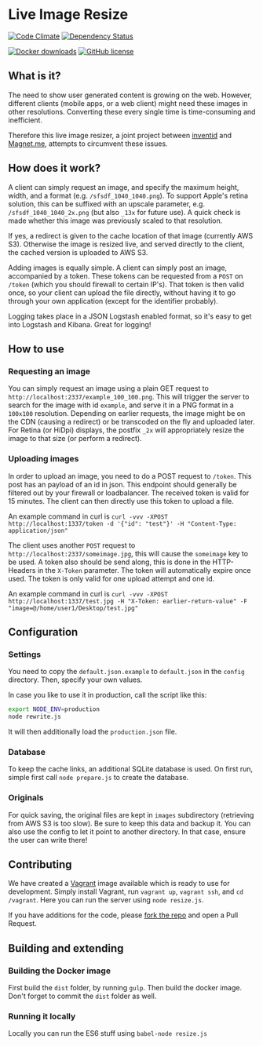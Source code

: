 # Live Image Resize

[![Code Climate](https://codeclimate.com/github/inventid/live-image-resize/badges/gpa.svg)](https://codeclimate.com/github/inventid/live-image-resize)
[![Dependency Status](https://gemnasium.com/inventid/live-image-resize.svg)](https://gemnasium.com/inventid/live-image-resize)

[![Docker downloads](https://img.shields.io/docker/pulls/inventid/live-image-resize.svg)](https://registry.hub.docker.com/u/inventid/live-image-resize/)
[![GitHub license](https://img.shields.io/github/license/inventid/live-image-resize.svg)](https://github.com/inventid/live-image-resize/blob/master/LICENSE)

## What is it?

The need to show user generated content is growing on the web.
However, different clients (mobile apps, or a web client) might need these images in other resolutions.
Converting these every single time is time-consuming and inefficient.

Therefore this live image resizer, a joint project between [inventid](https://www.inventid.nl) and [Magnet.me](https://magnet.me), attempts to circumvent these issues.

## How does it work?

A client can simply request an image, and specify the maximum height, width, and a format (e.g. `/sfsdf_1040_1040.png`).
To support Apple's retina solution, this can be suffixed with an upscale parameter, e.g. `/sfsdf_1040_1040_2x.png` (but also `_13x` for future use).
A quick check is made whether this image was previously scaled to that resolution.

If yes, a redirect is given to the cache location of that image (currently AWS S3).
Otherwise the image is resized live, and served directly to the client, the cached version is uploaded to AWS S3.

Adding images is equally simple.
A client can simply post an image, accompanied by a token.
These tokens can be requested from a `POST` on `/token` (which you should firewall to certain IP's).
That token is then valid once, so your client can upload the file directly, without having it to go through your own application (except for the identifier probably).

Logging takes place in a JSON Logstash enabled format, so it's easy to get into Logstash and Kibana. Great for logging!

## How to use

### Requesting an image

You can simply request an image using a plain GET request to `http://localhost:2337/example_100_100.png`.
This will trigger the server to search for the image with id `example`, and serve it in a PNG format in a `100x100` resolution.
Depending on earlier requests, the image might be on the CDN (causing a redirect) or be transcoded on the fly and uploaded later.
For Retina (or HiDpi) displays, the postfix `_2x` will appropriately resize the image to that size (or perform a redirect).

### Uploading images

In order to upload an image, you need to do a POST request to `/token`.
This post has an payload of an id in json.
This endpoint should generally be filtered out by your firewall or loadbalancer.
The received token is valid for 15 minutes.
The client can then directly use this token to upload a file.

An example command in curl is `curl -vvv -XPOST http://localhost:1337/token -d '{"id": "test"}' -H "Content-Type: application/json"`

The client uses another `POST` request to `http://localhost:2337/someimage.jpg`, this will cause the `someimage` key to be used.
A token also should be send along, this is done in the HTTP-Headers in the `X-Token` parameter.
The token will automatically expire once used.
The token is only valid for one upload attempt and one id.

An example command in curl is `curl -vvv -XPOST http://localhost:1337/test.jpg -H "X-Token: earlier-return-value" -F "image=@/home/user1/Desktop/test.jpg"`

## Configuration

### Settings

You need to copy the `default.json.example` to `default.json` in the `config` directory.
Then, specify your own values.

In case you like to use it in production, call the script like this:

```bash
export NODE_ENV=production
node rewrite.js
```

It will then additionally load the `production.json` file.

### Database

To keep the cache links, an additional SQLite database is used.
On first run, simple first call `node prepare.js` to create the database.

### Originals

For quick saving, the original files are kept in `images` subdirectory (retrieving from AWS S3 is too slow).
Be sure to keep this data and backup it.
You can also use the config to let it point to another directory.
In that case, ensure the user can write there!

## Contributing

We have created a [Vagrant](http://vagrantup.com) image available which is ready to use for development.
Simply install Vagrant, run `vagrant up`, `vagrant ssh`, and `cd /vagrant`.
Here you can run the server using `node resize.js`.

If you have additions for the code, please [fork the repo](https://github.com/inventid/live-image-resize/fork) and open a Pull Request.

## Building and extending

### Building the Docker image

First build the `dist` folder, by running `gulp`.
Then build the docker image.
Don't forget to commit the `dist` folder as well.

### Running it locally

Locally you can run the ES6 stuff using `babel-node resize.js`


